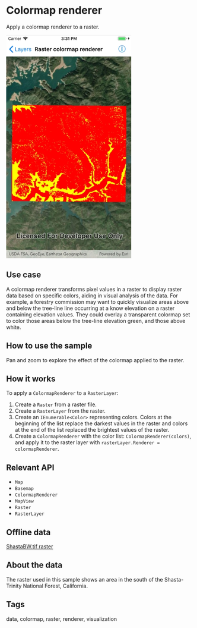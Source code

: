 # Colormap renderer

Apply a colormap renderer to a raster.

![](RasterColormapRenderer.jpg)

## Use case

A colormap renderer transforms pixel values in a raster to display raster data based on specific colors, aiding in visual analysis of the data. For example, a forestry commission may want to quickly visualize areas above and below the tree-line line occurring at a know elevation on a raster containing elevation values. They could overlay a transparent colormap set to color those areas below the tree-line elevation green, and those above white.

## How to use the sample

Pan and zoom to explore the effect of the colormap applied to the raster.

## How it works
To apply a `ColormapRenderer` to a `RasterLayer`:

1. Create a `Raster` from a raster file.
2. Create a `RasterLayer` from the raster.
3. Create an `IEnumerable<Color>` representing colors. Colors at the beginning of the list replace the darkest values in the raster and colors at the end of the list replaced the brightest values of the raster.
4. Create a `ColormapRenderer` with the color list: `ColormapRenderer(colors)`, and apply it to the raster layer with `rasterLayer.Renderer = colormapRenderer`.

## Relevant API

* `Map`
* `Basemap`
* `ColormapRenderer`
* `MapView`
* `Raster`
* `RasterLayer`

## Offline data

[ShastaBW.tif raster](https://www.arcgis.com/home/item.html?id=cc68728b5904403ba637e1f1cd2995ae)

## About the data

The raster used in this sample shows an area in the south of the Shasta-Trinity National Forest, California.

## Tags

data, colormap, raster, renderer, visualization
